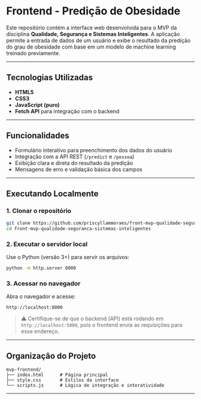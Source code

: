 # Frontend - Predição de Obesidade

Este repositório contém a interface web desenvolvida para o MVP da disciplina **Qualidade, Segurança e Sistemas Inteligentes**. A aplicação permite a entrada de dados de um usuário e exibe o resultado da predição do grau de obesidade com base em um modelo de machine learning treinado previamente.

---

## Tecnologias Utilizadas

- **HTML5**
- **CSS3**
- **JavaScript (puro)**
- **Fetch API** para integração com o backend

---

## Funcionalidades

- Formulário interativo para preenchimento dos dados do usuário
- Integração com a API REST (`/predict` e `/pessoa`)
- Exibição clara e direta do resultado da predição
- Mensagens de erro e validação básica dos campos

---

## Executando Localmente

### 1. Clonar o repositório

```bash
git clone https://github.com/priscyllammoraes/front-mvp-qualidade-seguranca-sistemas-inteligentes
cd front-mvp-qualidade-seguranca-sistemas-inteligentes
```

### 2. Executar o servidor local

Use o Python (versão 3+) para servir os arquivos:

```bash
python -m http.server 8000
```

### 3. Acessar no navegador

Abra o navegador e acesse:

```
http://localhost:8000
```

> ⚠️ Certifique-se de que o backend (API) está rodando em `http://localhost:5000`, pois o frontend envia as requisições para esse endereço.

---

## Organização do Projeto

```
mvp-frontend/
├── index.html      # Página principal
├── style.css       # Estilos da interface
└── scripts.js      # Lógica de integração e interatividade
```

---
